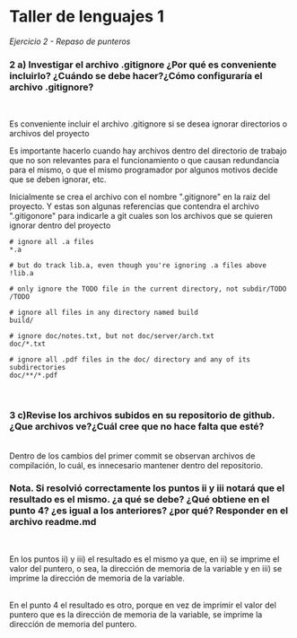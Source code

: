 # Taller de lenguajes 1

_Ejercicio 2 - Repaso de punteros_

### 2 a) Investigar el archivo .gitignore ¿Por qué es conveniente incluirlo? ¿Cuándo se debe hacer?¿Cómo configuraría el archivo .gitignore?

</br>

Es conveniente incluir el archivo .gitignore si se desea ignorar directorios o archivos del proyecto
</br>

Es importante hacerlo cuando hay archivos dentro del directorio de trabajo que no son relevantes para el funcionamiento o que causan redundancia para el mismo, o que el mismo programador por algunos motivos decide que se deben ignorar, etc.
<br>

Inicialmente se crea el archivo con el nombre ".gitignore" en la raiz del proyecto. 
Y estas son algunas referencias que contendra el archivo ".gitigonore" para indicarle a git cuales son los archivos que se quieren ignorar dentro del proyecto

```
# ignore all .a files
*.a

# but do track lib.a, even though you're ignoring .a files above
!lib.a

# only ignore the TODO file in the current directory, not subdir/TODO
/TODO

# ignore all files in any directory named build
build/

# ignore doc/notes.txt, but not doc/server/arch.txt
doc/*.txt

# ignore all .pdf files in the doc/ directory and any of its subdirectories
doc/**/*.pdf
```
<br>

### 3 c)Revise los archivos subidos en su repositorio de github. ¿Que archivos ve?¿Cuál cree que no hace falta que esté?

<br>
Dentro de los cambios del primer commit se observan archivos de compilación, lo cuál, es innecesario mantener dentro del repositorio.

<br>

### Nota. Si resolvió correctamente los puntos ii y iii notará que el resultado es el mismo. ¿a qué se debe? ¿Qué obtiene en el punto 4? ¿es igual a los anteriores? ¿por qué? Responder en el archivo readme.md

<br>

En los puntos ii) y iii) el resultado es el mismo ya que, en ii) se imprime el valor del puntero, o sea, la dirección de memoria de la variable y en iii) se imprime la dirección de memoria de la variable.

<br>
En el punto 4 el resultado es otro, porque en vez de imprimir el valor del puntero que es la dirección de memoria de la variable, se imprime la dirección de memoria del puntero.